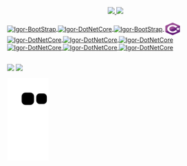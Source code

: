 <div align="center">
  <a href="https://github.com/IgorDelgado">
  <img height="180em" src="https://github-readme-stats.vercel.app/api?username=igordelgado&show_icons=true&theme=midnight-purple&include_all_commits=true&count_private=true"/>
  <img height="180em" src="https://github-readme-stats.vercel.app/api/top-langs/?username=igordelgado&layout=compact&langs_count=7&theme=midnight-purple"/>
</div>
<div style="display: inline_block"><br>
  
  
  <img align="center" alt="Igor-BootStrap" height="30" width="40" src="https://cdn.jsdelivr.net/gh/devicons/devicon/icons/html5/html5-original.svg" />
  
  <img align="center" alt="Igor-DotNetCore" height="30" width="40" src="https://cdn.jsdelivr.net/gh/devicons/devicon/icons/react/react-original.svg" />

  <img align="center" alt="Igor-BootStrap" height="30" width="40"  src="https://cdn.jsdelivr.net/gh/devicons/devicon/icons/bootstrap/bootstrap-original.svg" />

  <img align="center" alt="Igor-Csharp" height="30" width="40"  src="https://raw.githubusercontent.com/devicons/devicon/master/icons/csharp/csharp-original.svg">
  
  <img align="center" alt="Igor-DotNetCore" height="30" width="40" src="https://cdn.jsdelivr.net/gh/devicons/devicon/icons/dotnetcore/dotnetcore-original.svg" />
  
  <img align="center" alt="Igor-DotNetCore" height="30" width="40" src="https://cdn.jsdelivr.net/gh/devicons/devicon/icons/dot-net/dot-net-original-wordmark.svg" />
  
  
  <img align="center" alt="Igor-DotNetCore" height="30" width="40" src="https://cdn.jsdelivr.net/gh/devicons/devicon/icons/microsoftsqlserver/microsoftsqlserver-plain-wordmark.svg" />

  <img align="center" alt="Igor-DotNetCore" height="30" width="40" src="https://cdn.jsdelivr.net/gh/devicons/devicon/icons/oracle/oracle-original.svg"/>

  
  <img align="center" alt="Igor-DotNetCore" height="30" width="40" src="https://cdn.jsdelivr.net/gh/devicons/devicon/icons/mysql/mysql-original.svg" />
  
  <img align="center" alt="Igor-DotNetCore" height="30" width="40" src="https://cdn.jsdelivr.net/gh/devicons/devicon/icons/postgresql/postgresql-original-wordmark.svg" />
    
  
  
   
  
  
</div>
  
  ##
 
<div> 
 
  
  <a href = "mailto:cars.igor1@gmail.com"><img src="https://img.shields.io/badge/-Gmail-%23333?style=for-the-badge&logo=gmail&logoColor=white" target="_blank"></a>
  <a href="https://www.linkedin.com/in/igor-delgado/" target="_blank"><img src="https://img.shields.io/badge/-LinkedIn-%230077B5?style=for-the-badge&logo=linkedin&logoColor=white" target="_blank"></a> 
 
  ![Snake animation](https://github.com/rafaballerini/rafaballerini/blob/output/github-contribution-grid-snake.svg)
 
</div>
